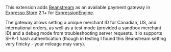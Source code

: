 This extension adds [Beanstream](http://www.beanstream.com) as an available payment gateway in [Expresso Store](https://exp-resso.com) 2.1+ for [ExpressionEngine](http://ellislab.com/expressionengine).

The gateway allows setting a unique merchant ID for Canadian, US, and international orders, as well as a test mode (provided a sandbox merchant ID) and a debug mode from troubleshooting server requests. It lo supports SHA-1 hash authentication (though in testing I found this Beanstream setting very finicky - your mileage may vary).